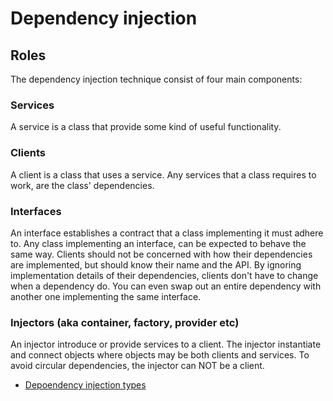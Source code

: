 # Dependency injection

## Roles
The dependency injection technique consist of four main components:

### Services
A service is a class that provide some kind of useful functionality.

### Clients
A client is a class that uses a service.
Any services that a class requires to work, are the class' dependencies.

### Interfaces
An interface establishes a contract that a class implementing it must adhere to.
Any class implementing an interface, can be expected to behave the same way.
Clients should not be concerned with how their dependencies are implemented, but should know their name and the API.
By ignoring implementation details of their dependencies, clients don't have to change when a dependency do.
You can even swap out an entire dependency with another one implementing the same interface.

### Injectors (aka container, factory, provider etc)
An injector introduce or provide services to a client.
The injector instantiate and connect objects where objects may be both clients and services.
To avoid circular dependencies, the injector can NOT be a client.

* [Depoendency injection types](di-types.md)
